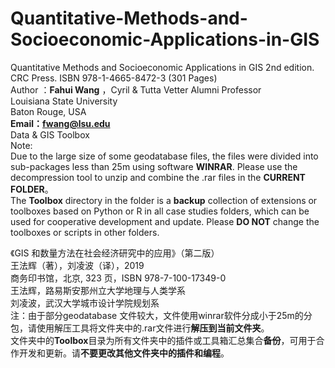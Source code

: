 # Quantitative-Methods-and-Socioeconomic-Applications-in-GIS
Quantitative Methods and Socioeconomic Applications in GIS 2nd edition.  
CRC Press. ISBN 978-1-4665-8472-3 (301 Pages)  
Author ：**Fahui Wang** ，Cyril & Tutta Vetter Alumni Professor  
Louisiana State University  
Baton Rouge, USA  
**Email：fwang@lsu.edu**  
Data & GIS Toolbox  
Note:   
Due to the large size of some geodatabase files, the files were divided into sub-packages less than 25m using software **WINRAR**. Please use the decompression tool to unzip and combine the .rar files in the **CURRENT FOLDER**。    
The **Toolbox** directory in the folder is a **backup** collection of extensions or toolboxes based on Python or R in all case studies folders, which can be used for cooperative development and update.   Please **DO NOT** change the toolboxes or scripts in other folders.  


  
《GIS 和数量方法在社会经济研究中的应用》（第二版）  
王法辉（著），刘凌波（译），2019    
商务印书馆，北京, 323 页，ISBN 978-7-100-17349-0   
王法辉，路易斯安那州立大学地理与人类学系  
刘凌波，武汉大学城市设计学院规划系  
注：由于部分geodatabase 文件较大，文件使用winrar软件分成小于25m的分包，请使用解压工具将文件夹中的.rar文件进行**解压到当前文件夹**。  
文件夹中的**Toolbox**目录为所有文件夹中的插件或工具箱汇总集合**备份**，可用于合作开发和更新。请**不要更改其他文件夹中的插件和编程**。
